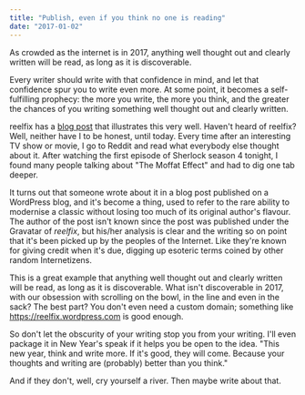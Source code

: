 ```yaml
---
title: "Publish, even if you think no one is reading"
date: "2017-01-02"
---
```


As crowded as the internet is in 2017, anything well thought out and clearly written will be read, as long as it is discoverable.

Every writer should write with that confidence in mind, and let that confidence spur you to write even more. At some point, it becomes a self-fulfilling prophecy: the more you write, the more you think, and the greater the chances of you writing something well thought out and clearly written.

reelfix has a [blog post](https://reelfix.wordpress.com/2013/06/07/the-moffat-effect/) that illustrates this very well. Haven't heard of reelfix? Well, neither have I to be honest, until today. Every time after an interesting TV show or movie, I go to Reddit and read what everybody else thought about it. After watching the first episode of Sherlock season 4 tonight, I found many people talking about "The Moffat Effect" and had to dig one tab deeper.

It turns out that someone wrote about it in a blog post published on a WordPress blog, and it's become a thing, used to refer to the rare ability to modernise a classic without losing too much of its original author's flavour. The author of the post isn't known since the post was published under the Gravatar of _reelfix_, but his/her analysis is clear and the writing so on point that it's been picked up by the peoples of the Internet. Like they're known for giving credit when it's due, digging up esoteric terms coined by other random Internetizens.

This is a great example that anything well thought out and clearly written will be read, as long as it is discoverable. What isn't discoverable in 2017, with our obsession with scrolling on the bowl, in the line and even in the sack? The best part? You don't even need a custom domain; something like https://reelfix.wordpress.com is good enough.

So don't let the obscurity of your writing stop you from your writing. I'll even package it in New Year's speak if it helps you be open to the idea. "This new year, think and write more. If it's good, they will come. Because your thoughts and writing are (probably) better than you think."

And if they don't, well, cry yourself a river. Then maybe write about that.
